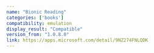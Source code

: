 ```yaml
---
name: "Bionic Reading"
categories: ['books']
compatibility: emulation
display_result: "Compatible"
version_from: "1.0.8.0"
link: https://apps.microsoft.com/detail/9NZ274FNLQDK
---
```

